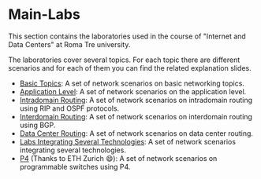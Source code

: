 # Main-Labs
This section contains the laboratories used in the course of "Internet and Data Centers" at
Roma Tre university. 

The laboratories cover several topics. For each topic there are different scenarios and for each of them you can find 
the related explanation slides.

* [Basic Topics](Basic-Topics): A set of network scenarios on basic networking topics.
* [Application Level](Application-Level): A set of network scenarios on the application level.
* [Intradomain Routing](Intradomain-Routing): A set of network scenarios on intradomain routing using RIP and OSPF protocols.
* [Interdomain Routing](Interdomain-Routing): A set of network scenarios on interdomain routing using BGP.
* [Data Center Routing](Data-Center-Routing): A set of network scenarios on data center routing.
* [Labs Integrating Several Technologies](Labs-Integrating-Several-Technologies): A set of network scenarios integrating several technologies.
* [P4](P4) (Thanks to ETH Zurich :smile:): A set of network scenarios on programmable switches using P4. 